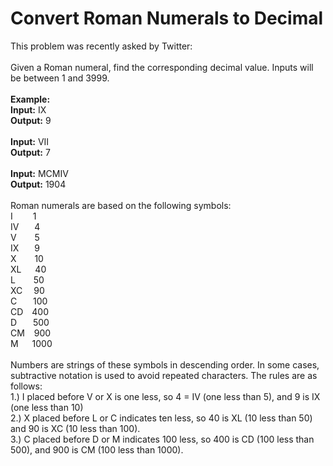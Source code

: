# Convert Roman Numerals to Decimal
This problem was recently asked by Twitter:
<br><br>
Given a Roman numeral, find the corresponding decimal value. Inputs will be between 1 and 3999.
<br><br>
<b>Example:
<br>Input:</b> IX
<br><b>Output:</b> 9
<br><br>
<b>Input:</b> VII
<br><b>Output:</b> 7
<br><br>
<b>Input:</b> MCMIV
<br><b>Output:</b> 1904
<br><br>
Roman numerals are based on the following symbols:
<br>I&ensp;&ensp;&ensp;&ensp; 1
<br>IV&ensp;   &ensp;&ensp;4
<br>V &ensp;   &ensp;&ensp;5
<br>IX&ensp;   &ensp;&ensp;9 
<br>X &ensp;  &ensp;&ensp;10
<br>XL &ensp; &ensp;40
<br>L  &ensp; &ensp;&ensp;50
<br>XC &ensp;&ensp;90
<br>C  &ensp; &ensp;   100
<br>CD&ensp;&ensp;400
<br>D  &ensp;  &ensp; 500
<br>CM  &ensp;   900
<br>M  &ensp;&ensp;    1000
<br><br>
Numbers are strings of these symbols in descending order. In some cases, subtractive notation is used to avoid repeated characters. The rules are as follows:
<br>1.) I placed before V or X is one less, so 4 = IV (one less than 5), and 9 is IX (one less than 10)
<br>2.) X placed before L or C indicates ten less, so 40 is XL (10 less than 50) and 90 is XC (10 less than 100).
<br>3.) C placed before D or M indicates 100 less, so 400 is CD (100 less than 500), and 900 is CM (100 less than 1000).
